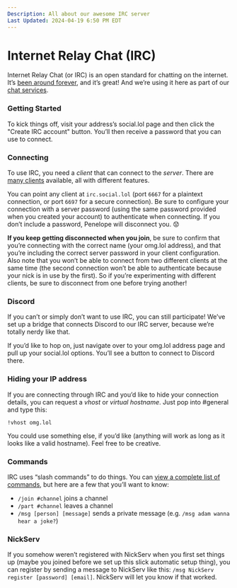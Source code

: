 ```yaml
---
Description: All about our awesome IRC server
Last Updated: 2024-04-19 6:50 PM EDT
---
```


# Internet Relay Chat (IRC)

Internet Relay Chat (or IRC) is an open standard for chatting on the internet. It’s [been around forever](https://en.wikipedia.org/wiki/Internet_Relay_Chat), and it’s great! And we’re using it here as part of our [chat services](/info/chat).

### Getting Started

To kick things off, visit your address’s social.lol page and then click the "Create IRC account" button. You’ll then receive a password that you can use to connect.

### Connecting

To use IRC, you need a _client_ that can connect to the _server_. There are [many clients](/info/extra/irc-clients) available, all with different features.

You can point any client at `irc.social.lol` (port `6667` for a plaintext connection, or port `6697` for a secure connection). Be sure to configure your connection with a server password (using the same password provided when you created your account) to authenticate when connecting. If you don’t include a password, Penelope will disconnect you. 😟

<div class="container yellow-2-bg gray-9-fg">

**If you keep getting disconnected when you join**, be sure to confirm that you’re connecting with the correct name (your omg.lol address), and that you’re including the correct server password in your client configuration. Also note that you won’t be able to connect from two different clients at the same time (the second connection won’t be able to authenticate because your nick is in use by the first). So if you’re experimenting with different clients, be sure to disconnect from one before trying another! 

</div>

### Discord

If you can’t or simply don’t want to use IRC, you can still participate! We’ve set up a bridge that connects Discord to our IRC server, because we’re totally nerdy like that.

If you’d like to hop on, just navigate over to your omg.lol address page and pull up your social.lol options. You’ll see a button to connect to Discord there.

### Hiding your IP address

If you are connecting through IRC and you’d like to hide your connection details, you can request a _vhost_ or _virtual hostname_. Just pop into #general and type this:

`!vhost omg.lol`

You could use something else, if you’d like (anything will work as long as it looks like a valid hostname). Feel free to be creative.

### Commands

IRC uses “slash commands” to do things. You can [view a complete list of commands](https://en.wikipedia.org/wiki/List_of_Internet_Relay_Chat_commands), but here are a few that you’ll want to know:

  * `/join #channel` joins a channel
  * `/part #channel` leaves a channel
  * `/msg [person] [message]` sends a private message (e.g. `/msg adam wanna hear a joke?`)

### NickServ

If you somehow weren’t registered with NickServ when you first set things up (maybe you joined before we set up this slick automatic setup thing), you can register by sending a message to NickServ like this: `/msg NickServ register [password] [email]`. NickServ will let you know if that worked.
